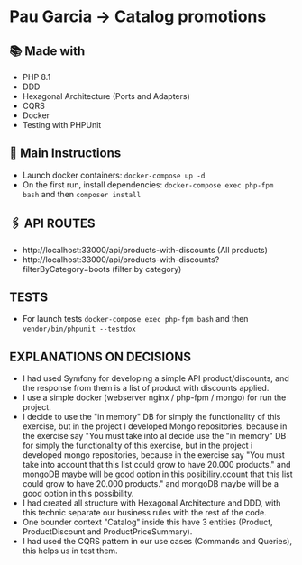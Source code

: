 # Pau Garcia -> Catalog promotions

## 📚 Made with
- PHP 8.1
- DDD
- Hexagonal Architecture (Ports and Adapters)
- CQRS
- Docker
- Testing with PHPUnit

## 🚀 Main Instructions 
- Launch docker containers: `docker-compose up -d`
- On the first run, install dependencies: `docker-compose exec php-fpm bash` and then `composer install`

## 🖇️ API ROUTES 
- http://localhost:33000/api/products-with-discounts (All products)
- http://localhost:33000/api/products-with-discounts?filterByCategory=boots (filter by category)

## TESTS
- For launch tests `docker-compose exec php-fpm bash` and then `vendor/bin/phpunit --testdox`

## EXPLANATIONS ON DECISIONS
- I had used Symfony for developing a simple API product/discounts, and the response from them is a list of product with discounts applied.
- I use a simple docker (webserver nginx / php-fpm / mongo) for run the project.
- I decide to use the "in memory" DB for simply the functionality of this exercise, but in the project I developed Mongo repositories, because in the exercise say "You must take into aI decide use the "in memory" DB for simply the functionality of this exercise, but in the project i developed mongo repositories, because in the exercise say "You must take into account that this list could grow to have 20.000 products." and mongoDB maybe will be good option in this posibiliry.ccount that this list could grow to have 20.000 products." and mongoDB maybe will be a good option in this possibility.
- I had created all structure with Hexagonal Architecture and DDD, with this technic separate our business rules with the rest of the code.
- One bounder context "Catalog" inside this have 3 entities (Product, ProductDiscount and ProductPriceSummary).
- I had used the CQRS pattern in our use cases (Commands and Queries), this helps us in test them.

